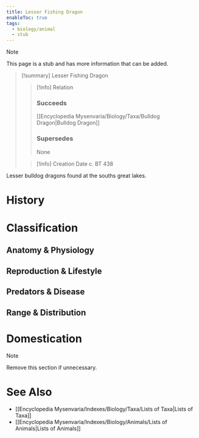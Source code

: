 ```yaml
---
title: Lesser Fishing Dragon
enableToc: true
tags:
  - biology/animal
  - stub
---
```


> [!note]
> This page is a stub and has more information that can be added.

> [!summary] Lesser Fishing Dragon
> > [!info] Relation
> > ### Succeeds
> > [[Encyclopedia Mysenvaria/Biology/Taxa/Bulldog Dragon|Bulldog Dragon]]
> > ### Supersedes
> > None
>
> > [!info] Creation Date
> > c. BT 438

Lesser bulldog dragons found at the souths great lakes.
# History

# Classification
## Anatomy & Physiology

## Reproduction & Lifestyle

## Predators & Disease

## Range & Distribution

# Domestication

> [!note]
> Remove this section if unnecessary.
# See Also
- [[Encyclopedia Mysenvaria/Indexes/Biology/Taxa/Lists of Taxa|Lists of Taxa]]
- [[Encyclopedia Mysenvaria/Indexes/Biology/Animals/Lists of Animals|Lists of Animals]]